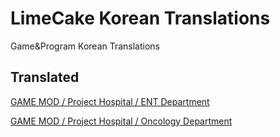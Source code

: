 # LimeCake Korean Translations

Game&Program Korean Translations

## Translated

[GAME MOD / Project Hospital / ENT Department](https://steamcommunity.com/sharedfiles/filedetails/?id=1998013270)


[GAME MOD / Project Hospital / Oncology Department](https://steamcommunity.com/sharedfiles/filedetails/?id=1938136264)